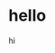 <DOCTYPE html>
<html>
  <head>
  <link rel="stylesheet" href="style.css">
</head>
<body>
  <h1>hello</h1>
  <p>hi</p>
</body>
</html>
